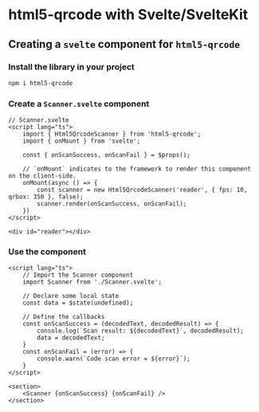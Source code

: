 # html5-qrcode with Svelte/SvelteKit

## Creating a `svelte` component for `html5-qrcode`

### Install the library in your project

```bash
npm i html5-qrcode
```

### Create a `Scanner.svelte` component

```svelte
// Scanner.svelte
<script lang="ts">
	import { Html5QrcodeScanner } from 'html5-qrcode';
	import { onMount } from 'svelte';

    const { onScanSuccess, onScanFail } = $props();

    // `onMount` indicates to the framework to render this component on the client-side.
    onMount(async () => {
        const scanner = new Html5QrcodeScanner('reader', { fps: 10, qrbox: 350 }, false);
        scanner.render(onScanSuccess, onScanFail);
    })
</script>

<div id="reader"></div>
```

### Use the component

```svelte
<script lang="ts">
    // Import the Scanner component
	import Scanner from './Scanner.svelte';

    // Declare some local state
    const data = $state(undefined);

    // Define the callbacks
	const onScanSuccess = (decodedText, decodedResult) => {
		console.log(`Scan result: ${decodedText}`, decodedResult);
        data = decodedText;
	}
	const onScanFail = (error) => {
        console.warn(`Code scan error = ${error}`);
    }
</script>

<section>
    <Scanner {onScanSuccess} {onScanFail} />
</section>
```
